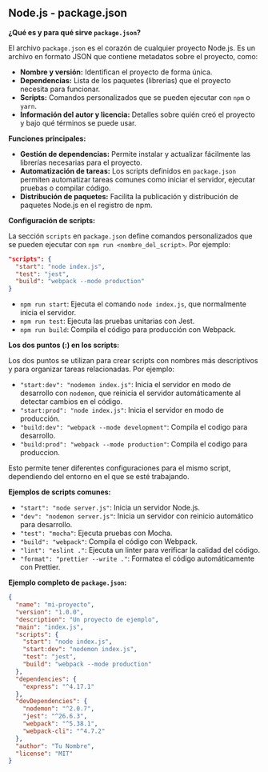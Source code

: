 ## Node.js - package.json

**¿Qué es y para qué sirve `package.json`?**

El archivo `package.json` es el corazón de cualquier proyecto Node.js. Es un archivo en formato JSON que contiene metadatos sobre el proyecto, como:

* **Nombre y versión:** Identifican el proyecto de forma única.
* **Dependencias:** Lista de los paquetes (librerías) que el proyecto necesita para funcionar.
* **Scripts:** Comandos personalizados que se pueden ejecutar con `npm` o `yarn`.
* **Información del autor y licencia:** Detalles sobre quién creó el proyecto y bajo qué términos se puede usar.

**Funciones principales:**

* **Gestión de dependencias:** Permite instalar y actualizar fácilmente las librerías necesarias para el proyecto.
* **Automatización de tareas:** Los scripts definidos en `package.json` permiten automatizar tareas comunes como iniciar el servidor, ejecutar pruebas o compilar código.
* **Distribución de paquetes:** Facilita la publicación y distribución de paquetes Node.js en el registro de npm.

**Configuración de scripts:**

La sección `scripts` en `package.json` define comandos personalizados que se pueden ejecutar con `npm run <nombre_del_script>`. Por ejemplo:

```json
"scripts": {
  "start": "node index.js",
  "test": "jest",
  "build": "webpack --mode production"
}
```

* `npm run start`: Ejecuta el comando `node index.js`, que normalmente inicia el servidor.
* `npm run test`: Ejecuta las pruebas unitarias con Jest.
* `npm run build`: Compila el código para producción con Webpack.

**Los dos puntos (:) en los scripts:**

Los dos puntos se utilizan para crear scripts con nombres más descriptivos y para organizar tareas relacionadas. Por ejemplo:

* `"start:dev": "nodemon index.js"`: Inicia el servidor en modo de desarrollo con `nodemon`, que reinicia el servidor automáticamente al detectar cambios en el código.
* `"start:prod": "node index.js"`: Inicia el servidor en modo de producción.
* `"build:dev": "webpack --mode development"`: Compila el codigo para desarrollo.
* `"build:prod": "webpack --mode production"`: Compila el codigo para produccion.

Esto permite tener diferentes configuraciones para el mismo script, dependiendo del entorno en el que se esté trabajando.

**Ejemplos de scripts comunes:**

* `"start": "node server.js"`: Inicia un servidor Node.js.
* `"dev": "nodemon server.js"`: Inicia un servidor con reinicio automático para desarrollo.
* `"test": "mocha"`: Ejecuta pruebas con Mocha.
* `"build": "webpack"`: Compila el código con Webpack.
* `"lint": "eslint ."`: Ejecuta un linter para verificar la calidad del código.
* `"format": "prettier --write ."`: Formatea el código automáticamente con Prettier.

**Ejemplo completo de `package.json`:**

```json
{
  "name": "mi-proyecto",
  "version": "1.0.0",
  "description": "Un proyecto de ejemplo",
  "main": "index.js",
  "scripts": {
    "start": "node index.js",
    "start:dev": "nodemon index.js",
    "test": "jest",
    "build": "webpack --mode production"
  },
  "dependencies": {
    "express": "^4.17.1"
  },
  "devDependencies": {
    "nodemon": "^2.0.7",
    "jest": "^26.6.3",
    "webpack": "^5.38.1",
    "webpack-cli": "^4.7.2"
  },
  "author": "Tu Nombre",
  "license": "MIT"
}
```
